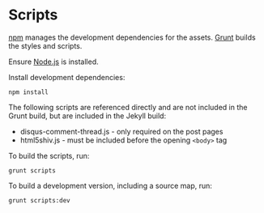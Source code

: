 # Scripts

[npm](https://www.npmjs.com/) manages the development dependencies for the assets. [Grunt](http://gruntjs.com/) builds the styles and scripts.

Ensure [Node.js](http://nodejs.org/) is installed.

Install development dependencies:

```
npm install
```

The following scripts are referenced directly and are not included in the Grunt build, but are included in the Jekyll build:

- disqus-comment-thread.js - only required on the post pages
- html5shiv.js - must be included before the opening `<body>` tag

To build the scripts, run:

```
grunt scripts
```

To build a development version, including a source map, run:

```
grunt scripts:dev
```
